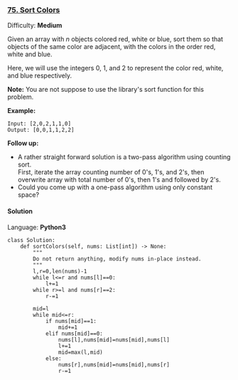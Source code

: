 ### [75\. Sort Colors](https://leetcode.com/problems/sort-colors/)

Difficulty: **Medium**


Given an array with _n_ objects colored red, white or blue, sort them so that objects of the same color are adjacent, with the colors in the order red, white and blue.

Here, we will use the integers 0, 1, and 2 to represent the color red, white, and blue respectively.

**Note:** You are not suppose to use the library's sort function for this problem.

**Example:**

```
Input: [2,0,2,1,1,0]
Output: [0,0,1,1,2,2]
```

**Follow up:**

*   A rather straight forward solution is a two-pass algorithm using counting sort.  
    First, iterate the array counting number of 0's, 1's, and 2's, then overwrite array with total number of 0's, then 1's and followed by 2's.
*   Could you come up with a one-pass algorithm using only constant space?


#### Solution

Language: **Python3**

```python3
class Solution:
    def sortColors(self, nums: List[int]) -> None:
        """
        Do not return anything, modify nums in-place instead.
        """
        l,r=0,len(nums)-1
        while l<=r and nums[l]==0:
            l+=1
        while r>=l and nums[r]==2:
            r-=1
            
        mid=l    
        while mid<=r:
            if nums[mid]==1:
                mid+=1
            elif nums[mid]==0:
                nums[l],nums[mid]=nums[mid],nums[l]
                l+=1
                mid=max(l,mid)
            else:
                nums[r],nums[mid]=nums[mid],nums[r]
                r-=1
```